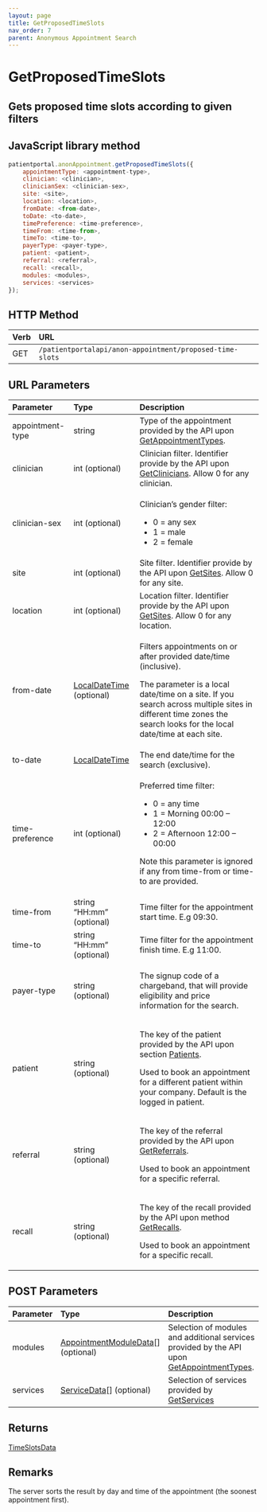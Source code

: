 ```yaml
---
layout: page
title: GetProposedTimeSlots
nav_order: 7
parent: Anonymous Appointment Search
---
```


# GetProposedTimeSlots
## Gets proposed time slots according to given filters

## JavaScript library method

```javascript
patientportal.anonAppointment.getProposedTimeSlots({
    appointmentType: <appointment-type>,
    clinician: <clinician>,
    clinicianSex: <clinician-sex>,
    site: <site>,
    location: <location>,
    fromDate: <from-date>,
    toDate: <to-date>,
    timePreference: <time-preference>,
    timeFrom: <time-from>,
    timeTo: <time-to>,
    payerType: <payer-type>,
    patient: <patient>,
    referral: <referral>,
    recall: <recall>,
    modules: <modules>,
    services: <services>
});
```

## HTTP Method

| Verb | URL                                               |
|:-----|:--------------------------------------------------|
| GET | `/patientportalapi/anon-appointment/proposed-time-slots` |

## URL Parameters

<table>
    <thead>
        <tr>
            <th style="text-align: left">Parameter</th>
            <th style="text-align: left">Type</th>
            <th style="text-align: left">Description</th>
        </tr>
    </thead>
    <tbody>
        <tr>
            <td>appointment-type</td>
            <td>string</td>
            <td>Type of the appointment provided by the API upon <a href="../anonymous-appointment-search/getappointmenttypes">GetAppointmentTypes</a>.</td>
        </tr>
        <tr>
            <td>clinician</td>
            <td>int (optional)</td>
            <td>Clinician filter. Identifier provide by the API upon <a href="../anonymous-appointment-search/getclinicians">GetClinicians</a>. Allow 0 for any clinician.</td>
        </tr>
        <tr>
            <td>clinician-sex</td>
            <td>int (optional)</td>
            <td>
                <p>Clinician’s gender filter:</p>
                <ul>
                    <li>0 = any sex</li>
                    <li>1 = male</li>
                    <li>2 = female</li>
                </ul>
            </td>
        </tr>
        <tr>
            <td>site</td>
            <td>int (optional)</td>
            <td>Site filter. Identifier provide by the API upon <a href="../anonymous-appointment-search/getsites">GetSites</a>. Allow 0 for any site.</td>
        </tr>
        <tr>
            <td>location</td>
            <td>int (optional)</td>
            <td>Location filter. Identifier provide by the API upon <a href="../anonymous-appointment-search/getsites">GetSites</a>. Allow 0 for any location.</td>
        </tr>
        <tr>
            <td>from-date</td>
            <td><a href="../objects-and-data-types/localdatetime">LocalDateTime</a> (optional)</td>
            <td>
                <p>Filters appointments on or after provided date/time (inclusive).</p>
                <p>The parameter is a local date/time on a site. If you search across multiple sites in different time
                    zones the search looks for the local date/time at each site.</p>
            </td>
        </tr>
        <tr>
            <td>to-date</td>
            <td><a href="../objects-and-data-types/localdatetime">LocalDateTime</a></td>
            <td>The end date/time for the search (exclusive).</td>
        </tr>
        <tr>
            <td>time-preference</td>
            <td>int (optional)</td>
            <td>
                <p>Preferred time filter:</p>
                <ul>
                    <li>0 = any time</li>
                    <li>1 = Morning 00:00 – 12:00</li>
                    <li>2 = Afternoon 12:00 – 00:00</li>
                </ul>
                <p>Note this parameter is ignored if any from time-from or time-to are provided.</p>
            </td>
        </tr>
        <tr>
            <td>time-from</td>
            <td>string “HH:mm” (optional)</td>
            <td>Time filter for the appointment start time. E.g 09:30.</td>
        </tr>
        <tr>
            <td>time-to</td>
            <td>string “HH:mm” (optional)</td>
            <td>Time filter for the appointment finish time. E.g 11:00.</td>
        </tr>
        <tr>
            <td>payer-type</td>
            <td>string (optional)</td>
            <td>
                <p>The signup code of a chargeband, that will provide eligibility and price information for the search.
                </p>
            </td>
        </tr>
        <tr>
            <td>patient</td>
            <td>string (optional)</td>
            <td>
                <p>The key of the patient provided by the API upon section <a href="../patients/patients">Patients</a>.</p>
                <p>Used to book an appointment for a different patient within your company. Default is the logged in
                    patient.</p>
            </td>
        </tr>
        <tr>
            <td>referral</td>
            <td>string (optional)</td>
            <td>
                <p>The key of the referral provided by the API upon <a href="../referrals/getreferrals">GetReferrals</a>.</p>
                <p>Used to book an appointment for a specific referral.</p>
            </td>
        </tr>
        <tr>
            <td>recall</td>
            <td>string (optional)</td>
            <td>
                <p>The key of the recall provided by the API upon method <a href="../recalls/getrecalls">GetRecalls</a>.</p>
                <p>Used to book an appointment for a specific recall.</p>
            </td>
        </tr>
    </tbody>
</table>

## POST Parameters

| Parameter | Type   | Description                                                 |
|:----------|:-------|:------------------------------------------------------------|
| modules | [AppointmentModuleData](../objects-and-data-types/appointmentmoduledata)[] (optional) | Selection of modules and additional services provided by the API upon [GetAppointmentTypes](../anonymous-appointment-search/getappointmenttypes). |
| services | [ServiceData](../objects-and-data-types/servicedata)[] (optional) | Selection of services provided by [GetServices](../anonymous-appointment-search/getservices) |

## Returns

[TimeSlotsData](../objects-and-data-types/timeslotsdata)

## Remarks

The server sorts the result by day and time of the appointment (the soonest appointment first).
